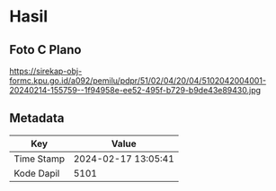 # Hasil

## Foto C Plano

https://sirekap-obj-formc.kpu.go.id/a092/pemilu/pdpr/51/02/04/20/04/5102042004001-20240214-155759--1f94958e-ee52-495f-b729-b9de43e89430.jpg


## Metadata

| Key        | Value               |
| ---------- | ------------------- |
| Time Stamp | 2024-02-17 13:05:41 |
| Kode Dapil | 5101                |



